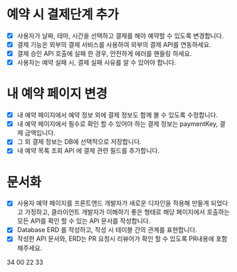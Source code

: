 # 예약 시 결제단계 추가
- [x] 사용자가 날짜, 테마, 시간을 선택하고 결제를 해야 예약할 수 있도록 변경합니다.
- [x] 결제 기능은 외부의 결제 서비스를 사용하여 외부의 결제 API를 연동하세요.
- [x] 결제 승인 API 호출에 실패 한 경우, 안전하게 에러를 핸들링 하세요.
- [x] 사용자는 예약 실패 시, 결제 실패 사유를 알 수 있어야 합니다.

# 내 예약 페이지 변경
- [x] 내 예약 페이지에서 예약 정보 외에 결제 정보도 함께 볼 수 있도록 수정합니다.
- [x] 내 예약 페이지에서 필수로 확인 할 수 있어야 하는 결제 정보는 paymentKey, 결제 금액입니다.
- [x] 그 외 결제 정보는 DB에 선택적으로 저장합니다.
- [x] 내 예약 목록 조회 API 에 결제 관련 필드를 추가합니다.

# 문서화
- [x] 사용자 예약 페이지를 프론트엔드 개발자가 새로운 디자인을 적용해 만들게 되었다고 가정하고,
클라이언트 개발자가 이해하기 좋은 형태로 해당 페이지에서 호출하는 모든 API를 확인 할 수 있는 API 문서를 작성합니다.
- [x] Database ERD 를 작성하고, 작성 시 테이블 간의 관계를 표현합니다.
- [x] 작성한 API 문서와, ERD는 PR 요청시 리뷰어가 확인 할 수 있도록 PR내용에 포함해주세요.

34
00
22
33
